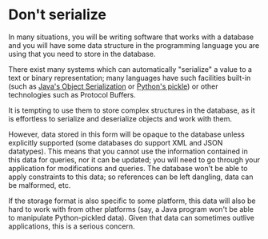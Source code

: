 # Don't serialize

In many situations, you will be writing software that works with a database and you will have some data structure in the programming language you are using that you need to store in the database.

There exist many systems which can automatically "serialize" a value to a text or binary representation; many languages have such facilities built-in (such as [Java's Object Serialization](https://docs.oracle.com/javase/8/docs/technotes/guides/serialization/index.html) or [Python's pickle](https://docs.python.org/3/library/pickle.html)) or other technologies such as Protocol Buffers.

It is tempting to use them to store complex structures in the database, as it is effortless to serialize and deserialize objects and work with them.

However, data stored in this form will be opaque to the database unless explicitly supported (some databases do support XML and JSON datatypes). This means that you cannot use the information contained in this data for queries, nor it can be updated; you will need to go through your application for modifications and queries. The database won't be able to apply constraints to this data; so references can be left dangling, data can be malformed, etc.

If the storage format is also specific to some platform, this data will also be hard to work with from other platforms (say, a Java program won't be able to manipulate Python-pickled data). Given that data can sometimes outlive applications, this is a serious concern.
